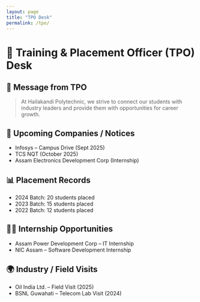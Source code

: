 ```yaml
---
layout: page
title: "TPO Desk"
permalink: /tpo/
---
```


# 🏢 Training & Placement Officer (TPO) Desk

## 📜 Message from TPO
> At Hailakandi Polytechnic, we strive to connect our students with industry leaders and provide them with opportunities for career growth.  

## 🏢 Upcoming Companies / Notices
- Infosys – Campus Drive (Sept 2025)  
- TCS NQT (October 2025)  
- Assam Electronics Development Corp (Internship)  

## 📊 Placement Records
- 2024 Batch: 20 students placed  
- 2023 Batch: 15 students placed  
- 2022 Batch: 12 students placed  

## 👨‍💻 Internship Opportunities
- Assam Power Development Corp – IT Internship  
- NIC Assam – Software Development Internship  

## 🌍 Industry / Field Visits
- Oil India Ltd. – Field Visit (2025)  
- BSNL Guwahati – Telecom Lab Visit (2024)  
